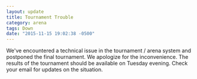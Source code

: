 ```yaml
---
layout: update
title: Tournament Trouble
category: arena
tags: Down
date: "2015-11-15 19:02:38 -0500"
---
```


We've encountered a technical issue in the tournament / arena system and postponed the final tournament. We apologize for the inconvenience. The results of the tournament should be available on Tuesday evening. Check your email for updates on the situation.
